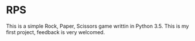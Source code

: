 # RPS
This is a simple Rock, Paper, Scissors game writtin in Python 3.5.
This is my first project, feedback is very welcomed.
